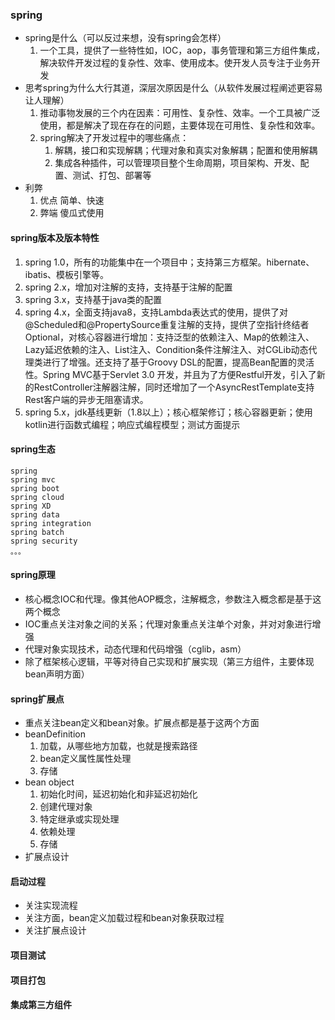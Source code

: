 ### spring
 * spring是什么（可以反过来想，没有spring会怎样）
    1. 一个工具，提供了一些特性如，IOC，aop，事务管理和第三方组件集成，解决软件开发过程的复杂性、效率、使用成本。使开发人员专注于业务开发
 * 思考spring为什么大行其道，深层次原因是什么（从软件发展过程阐述更容易让人理解）
    1. 推动事物发展的三个内在因素：可用性、复杂性、效率。一个工具被广泛使用，都是解决了现在存在的问题，主要体现在可用性、复杂性和效率。
    2. spring解决了开发过程中的哪些痛点：
        1. 解耦，接口和实现解耦；代理对象和真实对象解耦；配置和使用解耦
        2. 集成各种插件，可以管理项目整个生命周期，项目架构、开发、配置、测试、打包、部署等
 * 利弊
    1. 优点
        简单、快速
    2. 弊端
        傻瓜式使用
#### spring版本及版本特性
 1. spring 1.0，所有的功能集中在一个项目中；支持第三方框架。hibernate、ibatis、模板引擎等。
 2. spring 2.x，增加对注解的支持，支持基于注解的配置
 3. spring 3.x，支持基于java类的配置
 4. spring 4.x，全面支持java8，支持Lambda表达式的使用，提供了对@Scheduled和@PropertySource重复注解的支持，提供了空指针终结者Optional，对核心容器进行增加：支持泛型的依赖注入、Map的依赖注入、Lazy延迟依赖的注入、List注入、Condition条件注解注入、对CGLib动态代理类进行了增强。还支持了基于Groovy DSL的配置，提高Bean配置的灵活性。Spring MVC基于Servlet 3.0 开发，并且为了方便Restful开发，引入了新的RestController注解器注解，同时还增加了一个AsyncRestTemplate支持Rest客户端的异步无阻塞请求。
 5. spring 5.x，jdk基线更新（1.8以上）；核心框架修订；核心容器更新；使用kotlin进行函数式编程；响应式编程模型；测试方面提示
  
#### spring生态
    spring
    spring mvc
    spring boot
    spring cloud
    spring XD
    spring data
    spring integration
    spring batch
    spring security
    。。。
        
#### spring原理
 * 核心概念IOC和代理。像其他AOP概念，注解概念，参数注入概念都是基于这两个概念
 * IOC重点关注对象之间的关系；代理对象重点关注单个对象，并对对象进行增强
 * 代理对象实现技术，动态代理和代码增强（cglib，asm）
 * 除了框架核心逻辑，平等对待自己实现和扩展实现（第三方组件，主要体现bean声明方面）
 
#### spring扩展点
 * 重点关注bean定义和bean对象。扩展点都是基于这两个方面
 * beanDefinition
    1. 加载，从哪些地方加载，也就是搜索路径
    2. bean定义属性属性处理
    3. 存储
 * bean object
    1. 初始化时间，延迟初始化和非延迟初始化
    2. 创建代理对象
    3. 特定继承或实现处理
    4. 依赖处理
    5. 存储
 * 扩展点设计
    
#### 启动过程
 * 关注实现流程
 * 关注方面，bean定义加载过程和bean对象获取过程
 * 关注扩展点设计
#### 项目测试

#### 项目打包

#### 集成第三方组件